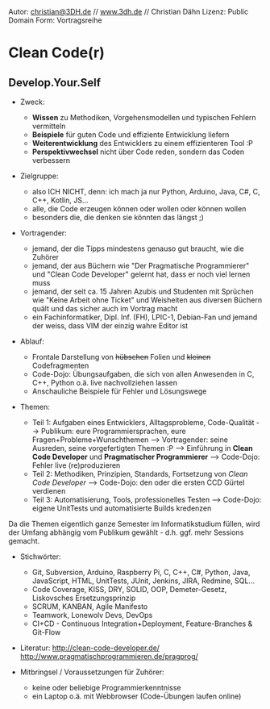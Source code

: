 Autor: christian@3DH.de // www.3dh.de // Christian Dähn
Lizenz: Public Domain
Form: Vortragsreihe

# Clean Code(r)
## Develop.Your.Self

* Zweck:
	* **Wissen** zu Methodiken, Vorgehensmodellen und typischen Fehlern vermitteln
	* **Beispiele** für guten Code und effiziente Entwicklung liefern
	* **Weiterentwicklung** des Entwicklers zu einem effizienteren Tool :P
	*  **Perspektivwechsel** nicht über Code reden, sondern das Coden verbessern

* Zielgruppe:
	* also ICH NICHT, denn: ich mach ja nur Python, Arduino, Java, C#, C, C++, Kotlin, JS...
	* alle, die Code erzeugen können oder wollen oder können wollen
	* besonders die, die denken sie könnten das längst ;)

* Vortragender:
	* jemand, der die Tipps mindestens genauso gut braucht, wie die Zuhörer
	* jemand, der aus Büchern wie "Der Pragmatische Programmierer" und "Clean Code Developer" gelernt hat, dass er noch viel lernen muss
	* jemand, der seit ca. 15 Jahren Azubis und Studenten mit Sprüchen wie "Keine Arbeit ohne Ticket" und Weisheiten aus diversen Büchern quält und das sicher auch im Vortrag macht
	* ein Fachinformatiker, Dipl. Inf. (FH), LPIC-1, Debian-Fan und jemand der weiss, dass VIM der einzig wahre Editor ist

* Ablauf:
	* Frontale Darstellung von ~~hübschen~~ Folien und ~~kleinen~~ Codefragmenten
	* Code-Dojo: Übungsaufgaben, die sich von allen Anwesenden in C, C++, Python o.ä. live nachvollziehen lassen
	* Anschauliche Beispiele für Fehler und Lösungswege

* Themen:
	* Teil 1: Aufgaben eines Entwicklers, Alltagsprobleme, Code-Qualität
	--> Publikum: eure Programmiersprachen, eure Fragen+Probleme+Wunschthemen
  --> Vortragender: seine Ausreden, seine vorgefertigten Themen :P
	--> Einführung in **Clean Code Developer** und **Pragmatischer Programmierer**
  --> Code-Dojo: Fehler live (re)produzieren 
	* Teil 2: Methodiken, Prinzipien, Standards, Fortsetzung von *Clean Code Developer*
  --> Code-Dojo: den oder die ersten CCD Gürtel verdienen
	* Teil 3: Automatisierung, Tools, professionelles Testen
  --> Code-Dojo: eigene UnitTests und automatisierte Builds kredenzen

Da die Themen eigentlich ganze Semester im Informatikstudium füllen, wird der Umfang abhängig vom Publikum gewählt - d.h. ggf. mehr Sessions gemacht.

* Stichwörter:
	* Git, Subversion, Arduino, Raspberry Pi, C, C++, C#, Python, Java, JavaScript, HTML, UnitTests, JUnit, Jenkins, JIRA, Redmine, SQL...
	* Code Coverage, KISS, DRY, SOLID, OOP, Demeter-Gesetz, Liskovsches Ersetzungsprinzip
	* SCRUM, KANBAN, Agile Manifesto
	* Teamwork, Lonewolv Devs, DevOps
	* CI+CD - Continuous Integration+Deployment, Feature-Branches & Git-Flow

* Literatur:
http://clean-code-developer.de/
http://www.pragmatischprogrammieren.de/pragprog/

* Mitbringsel / Voraussetzungen für Zuhörer:
	* keine oder beliebige Programmierkenntnisse
	* ein Laptop o.ä. mit Webbrowser (Code-Übungen laufen online)
